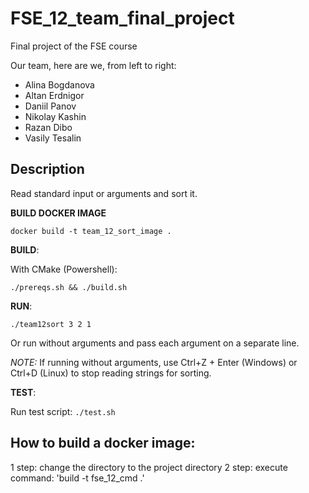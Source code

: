 # FSE_12_team_final_project
Final project of the FSE course

Our team, here are we, from left to right:

- Alina Bogdanova
- Altan Erdnigor
- Daniil Panov
- Nikolay Kashin
- Razan Dibo
- Vasily Tesalin

## Description
Read standard input or arguments and sort it.

**BUILD DOCKER IMAGE**
```
docker build -t team_12_sort_image .
```

**BUILD**:  

With CMake (Powershell):
```
./prereqs.sh && ./build.sh
```

**RUN**: 

```./team12sort 3 2 1 ```

Or run without arguments and pass each argument on a separate line.

_NOTE:_ If running without arguments, use Ctrl+Z + Enter (Windows) or Ctrl+D (Linux) to stop reading strings for sorting. 

**TEST**: 

Run test script:
```./test.sh ```

## How to build a docker image:
1 step: change the directory to the project directory
2 step: execute command: 'build -t fse_12_cmd .'

